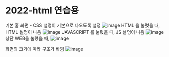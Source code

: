 # 2022-html 연습용

기본 홈 화면 - CSS 설명이 기본으로 나오도록 설정
![image](https://user-images.githubusercontent.com/102573192/209815092-dec0c990-253b-46c4-8274-446fd1e2dc1a.png)
HTML 을 눌렀을 때, HTML 설명이 나옴
![image](https://user-images.githubusercontent.com/102573192/209815326-e6aa1902-e037-4b21-9c99-5d946907348d.png)
JAVASCRIPT 를 눌렀을 때, JS 설명이 나옴
![image](https://user-images.githubusercontent.com/102573192/209815408-097bebdf-a1f2-4c74-a649-a46aa97be0f3.png)
상단 WEB을 눌렀을 때,
![image](https://user-images.githubusercontent.com/102573192/209815455-2a739581-6cdb-4e7d-94a7-252d7cf7a89f.png)

화면의 크기에 따라 구조가 바뀜
![image](https://user-images.githubusercontent.com/102573192/209815540-1cdfaeae-a029-4624-90d7-172e5e6be696.png)

